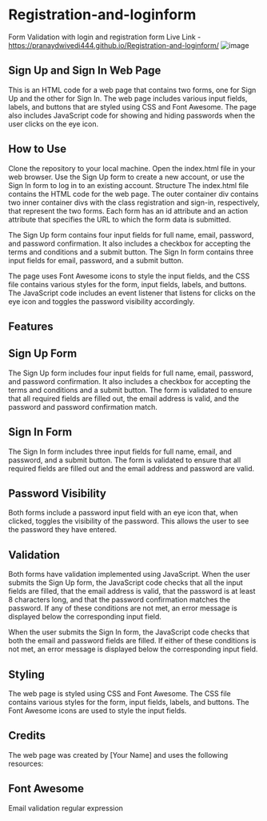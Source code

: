 # Registration-and-loginform
Form Validation with login and registration form
Live Link - https://pranaydwivedi444.github.io/Registration-and-loginform/
![image](https://user-images.githubusercontent.com/48515987/223234780-30d7af30-3fab-4aeb-a410-5f99ae65ac32.png)

## Sign Up and Sign In Web Page
This is an HTML code for a web page that contains two forms, one for Sign Up and the other for Sign In. The web page includes various input fields, labels, and buttons that are styled using CSS and Font Awesome. The page also includes JavaScript code for showing and hiding passwords when the user clicks on the eye icon.

## How to Use
Clone the repository to your local machine.
Open the index.html file in your web browser.
Use the Sign Up form to create a new account, or use the Sign In form to log in to an existing account.
Structure
The index.html file contains the HTML code for the web page. The outer container div contains two inner container divs with the class registration and sign-in, respectively, that represent the two forms. Each form has an id attribute and an action attribute that specifies the URL to which the form data is submitted.

The Sign Up form contains four input fields for full name, email, password, and password confirmation. It also includes a checkbox for accepting the terms and conditions and a submit button. The Sign In form contains three input fields for email, password, and a submit button.

The page uses Font Awesome icons to style the input fields, and the CSS file contains various styles for the form, input fields, labels, and buttons. The JavaScript code includes an event listener that listens for clicks on the eye icon and toggles the password visibility accordingly.
## Features
## Sign Up Form
The Sign Up form includes four input fields for full name, email, password, and password confirmation. It also includes a checkbox for accepting the terms and conditions and a submit button. The form is validated to ensure that all required fields are filled out, the email address is valid, and the password and password confirmation match.

## Sign In Form
The Sign In form includes three input fields for full name, email, and password, and a submit button. The form is validated to ensure that all required fields are filled out and the email address and password are valid.

## Password Visibility
Both forms include a password input field with an eye icon that, when clicked, toggles the visibility of the password. This allows the user to see the password they have entered.
## Validation
Both forms have validation implemented using JavaScript. When the user submits the Sign Up form, the JavaScript code checks that all the input fields are filled, that the email address is valid, that the password is at least 8 characters long, and that the password confirmation matches the password. If any of these conditions are not met, an error message is displayed below the corresponding input field.

When the user submits the Sign In form, the JavaScript code checks that both the email and password fields are filled. If either of these conditions is not met, an error message is displayed below the corresponding input field.

## Styling
The web page is styled using CSS and Font Awesome. The CSS file contains various styles for the form, input fields, labels, and buttons. The Font Awesome icons are used to style the input fields.

## Credits
The web page was created by [Your Name] and uses the following resources:

## Font Awesome
Email validation regular expression
